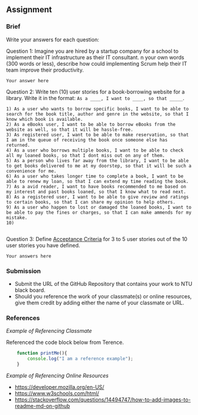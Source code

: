 ## Assignment

### Brief

Write your answers for each question:

Question 1:
Imagine you are hired by a startup company for a school to implement their IT infrastructure as their IT consultant. n your own words (300 words or less), describe how could implementing Scrum help their IT team improve their productivity.

```
Your answer here
```

Question 2:
Write ten (10) user stories for a book-borrowing website for a library. Write it in the format: `As a ____, I want to ____, so that _____`.

```
1) As a user who wants to borrow specific books, I want to be able to search for the book title, author and genre in the website, so that I know which book is available.
2) As a eBooks user, I want to be able to borrow eBooks from the website as well, so that it will be hassle-free.
3) As registered user, I want to be able to make reservation, so that I am in the queue of receiving the book once someone else has returned.
4) As a user who borrows multiple books, I want to be able to check all my loaned books, so that I dont miss out on any of them.
5) As a person who lives far away from the library, I want to be able to get books delivered to me at my doorstep, so that it will be such a convenience for me.
6) As a user who takes longer time to complete a book, I want to be able to renew my loan, so that I can extend my time reading the book.
7) As a avid reader, I want to have books recommended to me based on my interest and past books loaned, so that I know what to read next.
8) As a registered user, I want to be able to give review and ratings to certain books, so that I can share my opinion to help others.
9) As a user who happen to lost or damaged the loaned books, I want to be able to pay the fines or charges, so that I can make ammends for my mistake.
10)


```

Question 3: 
Define [Acceptance Criteria](https://resources.scrumalliance.org/Article/need-know-acceptance-criteria) for 3 to 5 user stories out of the 10 user stories you have defined.

```
Your answers here
```


### Submission 

- Submit the URL of the GitHub Repository that contains your work to NTU black board.
- Should you reference the work of your classmate(s) or online resources, give them credit by adding either the name of your classmate or URL. 


### References

_Example of Referencing Classmate_

Referenced the code block below from Terence.
```js
    function printMe(){
        console.log("I am a reference example");
    }
```

_Example of Referencing Online Resources_

- https://developer.mozilla.org/en-US/
- https://www.w3schools.com/html/
- https://stackoverflow.com/questions/14494747/how-to-add-images-to-readme-md-on-github

